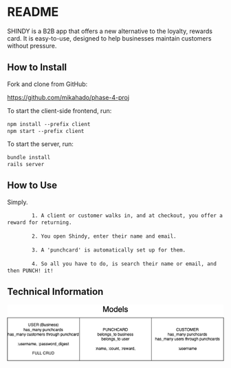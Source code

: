 # README

SHINDY is a B2B app that offers a new alternative to the loyalty, rewards card. It is easy-to-use, designed to help businesses maintain customers without pressure. 

## How to Install

Fork and clone from GitHub: 

https://github.com/mikahado/phase-4-proj

To start the client-side frontend, run:  

~~~
npm install --prefix client
npm start --prefix client
~~~

To start the server, run:

~~~
bundle install
rails server 
~~~

## How to Use

Simply. 

            1. A client or customer walks in, and at checkout, you offer a reward for returning.

            2. You open Shindy, enter their name and email. 

            3. A 'punchcard' is automatically set up for them. 
            
            4. So all you have to do, is search their name or email, and then PUNCH! it!
     

## Technical Information

![Model](./models.png)